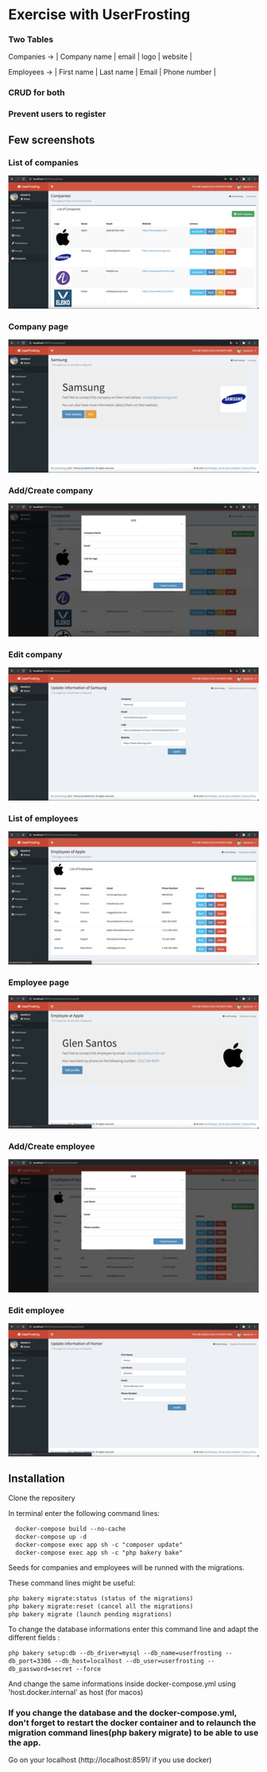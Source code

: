 # Exercise with UserFrosting 

### Two Tables
 Companies -> | Company name | email | logo | website | 

Employees -> | First name | Last name | Email | Phone number | 


### CRUD for both 
### Prevent users to register

## Few screenshots

### List of companies
![List of companies](screenshots/list_companies.png)

### Company page 
![Company page](screenshots/show_company.png)

### Add/Create company
![Add/Create company](screenshots/add_company.png)

### Edit company
![Edit company](screenshots/edit_company.png)

### List of employees
![List of employees](screenshots/list_employees.png)

### Employee page 
![Employee page](screenshots/show_employee.png)

### Add/Create employee
![Add/Create employee](screenshots/add_employee.png)

### Edit employee
![Edit employee](screenshots/edit_employee.png)

## Installation

Clone the repositery 

In terminal enter the following command lines:
```
  docker-compose build --no-cache
  docker-compose up -d
  docker-compose exec app sh -c "composer update"
  docker-compose exec app sh -c "php bakery bake"
```
Seeds for companies and employees will be runned  with the migrations.

These command lines might be useful:
```
php bakery migrate:status (status of the migrations)
php bakery migrate:reset (cancel all the migrations)
php bakery migrate (launch pending migrations)
```

To change the database informations enter this command line and adapt the different fields :
```
php bakery setup:db --db_driver=mysql --db_name=userfrosting --db_port=3306 --db_host=localhost --db_user=userfrosting --db_password=secret --force
```
And change the same informations inside docker-compose.yml using 'host.docker.internal' as host (for macos)

### If you change the database and the docker-compose.yml, don't forget to restart the docker container and to relaunch the migration command lines(php bakery migrate) to be able to use the app.

Go on your localhost (http://localhost:8591/ if you use docker)
